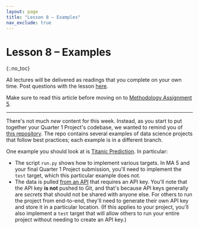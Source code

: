 ```yaml
---
layout: page
title: "Lesson 8 – Examples"
nav_exclude: true
---
```


<script type="text/javascript" async
  src="https://cdnjs.cloudflare.com/ajax/libs/mathjax/2.7.7/MathJax.js?config=TeX-MML-AM_CHTML">
</script>

# Lesson 8 – Examples
{:.no_toc}

All lectures will be delivered as readings that you complete on your own time. Post questions with the lesson [here](https://edstem.org/us/courses/28947/discussion/2153809).

Make sure to read this article before moving on to [Methodology Assignment 5](../../../assignments/methodology/q1/05).

---

There's not much _new_ content for this week. Instead, as you start to put together your Quarter 1 Project's codebase, we wanted to remind you of [this repository](https://github.com/DSC-Capstone/project-templates). The repo contains several examples of data science projects that follow best practices; each example is in a different branch.

One example you should look at is [Titanic Prediction](https://github.com/DSC-Capstone/project-templates/tree/titanic). In particular:
- The script `run.py` shows how to implement various targets. In MA 5 and your final Quarter 1 Project submission, you'll need to implement the `test` target, which this particular example does not.
- The data is pulled [from an API](https://github.com/DSC-Capstone/project-templates/blob/titanic/src/etl.py) that requires an API key. You'll note that the API key **is not** pushed to Git, and that's because API keys generally are _secrets_ that should not be shared with anyone else. For others to run the project from end-to-end, they'll need to generate their own API key and store it in a particular location. (If this applies to your project, you'll also implement a `test` target that will allow others to run your entire project without needing to create an API key.)